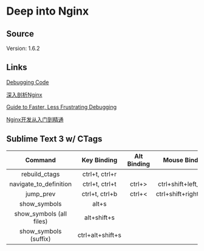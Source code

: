 Deep into Nginx
===============


## Source

Version: 1.6.2


## Links

[Debugging Code](http://c.learncodethehardway.org/book/ex31.html)

[深入剖析Nginx](http://yuedu.baidu.com/ebook/01ed4220a8114431b80dd819)

[Guide to Faster, Less Frustrating Debugging](http://heather.cs.ucdavis.edu/~matloff/UnixAndC/CLanguage/Debug.html)

[Nginx开发从入门到精通](https://github.com/taobao/nginx-book)

## Sublime Text 3 w/ CTags

|     Command                |  Key Binding         | Alt Binding | Mouse Binding          |
| :-------------:            | :---------------:    | :-----:     | :------:               |
| rebuild_ctags              |     ctrl+t, ctrl+r   |             |                        |
| navigate_to_definition     |     ctrl+t, ctrl+t   | ctrl+>      | ctrl+shift+left_click  |
| jump_prev                  |     ctrl+t, ctrl+b   | ctrl+<      | ctrl+shift+right_click |
| show_symbols               |     alt+s            |             |                        |
| show_symbols (all files)   |     alt+shift+s      |             |                        |
| show_symbols (suffix)      |     ctrl+alt+shift+s |             |                        |
